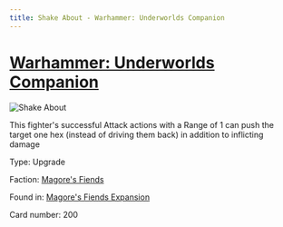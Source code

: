 ```yaml
---
title: Shake About - Warhammer: Underworlds Companion
---
```


# [Warhammer: Underworlds Companion](https://guidokessels.github.io/wh-underworlds)

  

![Shake About](https://warhammerunderworlds.com/wp-content/uploads/sites/6/2018/03/200_ENG.png)

This fighter's successful Attack actions with a Range of 1 can push the target one hex (instead of driving them back) in addition to inflicting damage

Type: Upgrade

Faction: [Magore's Fiends](https://guidokessels.github.io/wh-underworlds/factions/magores-fiends)

Found in: [Magore's Fiends Expansion](https://guidokessels.github.io/wh-underworlds/locations/magores-fiends-expansion)

Card number: 200
